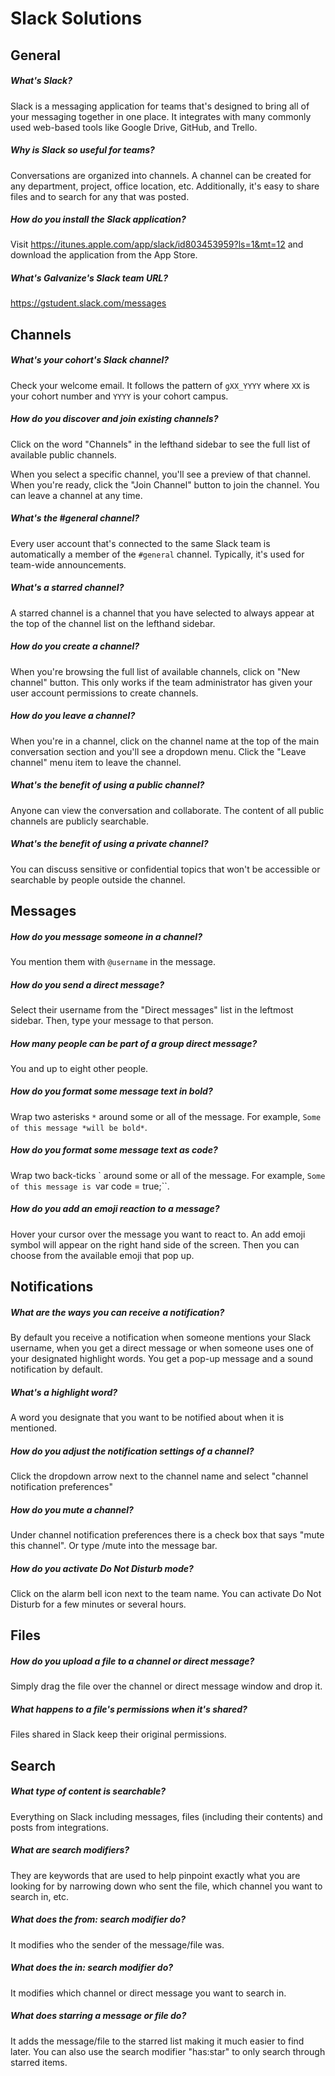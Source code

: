 # Slack Solutions

## General

##### What's Slack?

Slack is a messaging application for teams that's designed to bring all of your messaging together in one place. It integrates with many commonly used web-based tools like Google Drive, GitHub, and Trello.

##### Why is Slack so useful for teams?

Conversations are organized into channels. A channel can be created for any department, project, office location, etc. Additionally, it's easy to share files and to search for any that was posted.

##### How do you install the Slack application?

Visit https://itunes.apple.com/app/slack/id803453959?ls=1&mt=12 and download the application from the App Store.

##### What's Galvanize's Slack team URL?

https://gstudent.slack.com/messages

## Channels

##### What's your cohort's Slack channel?

Check your welcome email. It follows the pattern of `gXX_YYYY` where `XX` is your cohort number and `YYYY` is your cohort campus.

##### How do you discover and join existing channels?

Click on the word "Channels" in the lefthand sidebar to see the full list of available public channels.

When you select a specific channel, you'll see a preview of that channel. When you're ready, click the "Join Channel" button to join the channel. You can leave a channel at any time.

##### What's the #general channel?

Every user account that's connected to the same Slack team is automatically a member of the `#general` channel. Typically, it's used for team-wide announcements.

##### What's a starred channel?

A starred channel is a channel that you have selected to always appear at the top of the channel list on the lefthand sidebar.

##### How do you create a channel?

When you're browsing the full list of available channels, click on "New channel" button. This only works if the team administrator has given your user account permissions to create channels.

##### How do you leave a channel?

When you're in a channel, click on the channel name at the top of the main conversation section and you'll see a dropdown menu. Click the "Leave channel" menu item to leave the channel.

##### What's the benefit of using a public channel?

Anyone can view the conversation and collaborate. The content of all public channels are publicly searchable.

##### What's the benefit of using a private channel?

You can discuss sensitive or confidential topics that won't be accessible or searchable by people outside the channel.

## Messages

##### How do you message someone in a channel?

You mention them with `@username` in the message.

##### How do you send a direct message?

Select their username from the "Direct messages" list in the leftmost sidebar. Then, type your message to that person.

##### How many people can be part of a group direct message?

You and up to eight other people.

##### How do you format some message text in bold?

Wrap two asterisks `*` around some or all of the message. For example, `Some of this message *will be bold*`.

##### How do you format some message text as code?

Wrap two back-ticks \` around some or all of the message. For example, `Some of this message is `var code = true;``.

##### How do you add an emoji reaction to a message?

Hover your cursor over the message you want to react to. An add emoji symbol will appear on the right hand side of the screen. Then you can choose from the available emoji that pop up.

## Notifications

##### What are the ways you can receive a notification?

By default you receive a notification when someone mentions your Slack username, when you get a direct message or when someone uses one of your designated highlight words. You get a pop-up message and a sound notification by default.

##### What's a highlight word?

A word you designate that you want to be notified about when it is mentioned.

##### How do you adjust the notification settings of a channel?

Click the dropdown arrow next to the channel name and select "channel notification preferences"

##### How do you mute a channel?

Under channel notification preferences there is a check box that says "mute this channel". Or type /mute into the message bar.

##### How do you activate Do Not Disturb mode?

Click on the alarm bell icon next to the team name. You can activate Do Not Disturb for a few minutes or several hours.

## Files

##### How do you upload a file to a channel or direct message?

Simply drag the file over the channel or direct message window and drop it.

##### What happens to a file's permissions when it's shared?

Files shared in Slack keep their original permissions.

## Search

##### What type of content is searchable?

Everything on Slack including messages, files (including their contents) and posts from integrations.

##### What are search modifiers?

They are keywords that are used to help pinpoint exactly what you are looking for by narrowing down who sent the file, which channel you want to search in, etc.

##### What does the from: search modifier do?

It modifies who the sender of the message/file was.

##### What does the in: search modifier do?

It modifies which channel or direct message you want to search in.

##### What does starring a message or file do?

It adds the message/file to the starred list making it much easier to find later. You can also use the search modifier "has:star" to only search through starred items.
